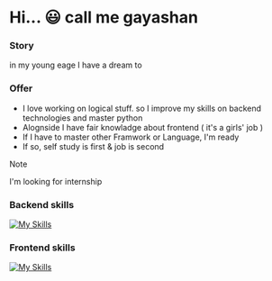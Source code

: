 # Hi... :smiley: call me gayashan
### Story
in my young eage I have a dream to 

### Offer
* I love working on logical stuff. so I improve my skills on backend technologies and master python
* Alognside I have fair knowladge about frontend ( it's a girls' job )
* If I have to master other Framwork or Language, I'm ready
* If so, self study is first & job is second

> [!NOTE]
> I'm looking for internship 
### Backend skills
[![My Skills](https://skillicons.dev/icons?i=py,django,fastapi,postgres,mongodb,docker,aws,postman,git&theme=light)](https://skillicons.dev)

### Frontend skills
[![My Skills](https://skillicons.dev/icons?i=html,css,js,vue&theme=light)](https://skillicons.dev)
